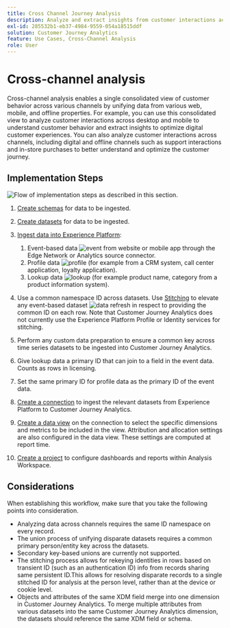 ```yaml
---
title: Cross Channel Journey Analysis
description: Analyze and extract insights from customer interactions across the customer journey.
exl-id: 285532b1-eb37-4984-9559-054a18515ddf
solution: Customer Journey Analytics
feature: Use Cases, Cross-Channel Analysis
role: User
---
```

# Cross-channel analysis

Cross-channel analysis enables a single consolidated view of customer behavior across various channels by unifying data from various web, mobile, and offline properties. For example, you can use this consolidated view to analyze customer interactions across desktop and mobile to understand customer behavior and extract insights to optimize digital customer experiences. You can also analyze customer interactions across channels, including digital and offline channels such as support interactions and in-store purchases to better understand and optimize the customer journey.

## Implementation Steps

![Flow of implementation steps as described in this section.](../assets/cca-architecture.png)

1. [Create schemas](https://experienceleague.adobe.com/docs/experience-platform/xdm/tutorials/create-schema-ui.html) for data to be ingested.
1. [Create datasets](https://experienceleague.adobe.com/docs/platform-learn/tutorials/data-ingestion/create-datasets-and-ingest-data.html) for data to be ingested.
1. [Ingest data into Experience Platform](https://experienceleague.adobe.com/docs/platform-learn/tutorials/data-ingestion/understanding-data-ingestion.html):
   1. Event-based data ![event](https://spectrum.adobe.com/static/icons/workflow_18/Smock_Events_18_N.svg) from website or mobile app through the Edge Network or Analytics source connector.
   2. Profile data ![profile](https://spectrum.adobe.com/static/icons/workflow_18/Smock_User_18_N.svg) (for example from a CRM system, call center application, loyalty application).
   3. Lookup data ![lookup](https://spectrum.adobe.com/static/icons/workflow_18/Smock_Search_18_N.svg) (for example product name, category from a product information system).

1. Use a common namespace ID across datasets. Use [Stitching](../../stitching/overview.md) to elevate any event-based dataset ![data refresh](https://spectrum.adobe.com/static/icons/workflow_18/Smock_DataRefresh_18_N.svg) in respect to providing the common ID on each row. Note that Customer Journey Analytics does not currently use the Experience Platform Profile or Identity services for stitching.
1. Perform any custom data preparation to ensure a common key across time series datasets to be ingested into Customer Journey Analytics.
1. Give lookup data a primary ID that can join to a field in the event data. Counts as rows in licensing.
1. Set the same primary ID for profile data as the primary ID of the event data.
1. [Create a connection](../../connections/overview.md) to ingest the relevant datasets from Experience Platform to Customer Journey Analytics.
1. [Create a data view](/help/data-views/create-dataview.md) on the connection to select the specific dimensions and metrics to be included in the view. Attribution and allocation settings are also configured in the data view. These settings are computed at report time.
1. [Create a project](/help/analysis-workspace/home.md) to configure dashboards and reports within Analysis Workspace.

## Considerations

When establishing this workflow, make sure that you take the following points into consideration.

* Analyzing data across channels requires the same ID namespace on every record.
* The union process of unifying disparate datasets requires a common primary person/entity key across the datasets.
* Secondary key-based unions are currently not supported.
* The stitching process allows for rekeying identities in rows based on transient ID (such as an authentication ID) info from records sharing same persistent ID.This allows for resolving disparate records to a single stitched ID for analysis at the person level, rather than at the device or cookie level.
* Objects and attributes of the same XDM field merge into one dimension in Customer Journey Analytics. To  merge multiple attributes from various datasets into the same Customer Journey Analytics dimension, the datasets should reference the same XDM field or schema.

